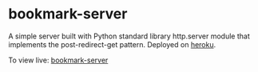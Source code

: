 # bookmark-server

A simple server built with Python standard library http.server module that implements the post-redirect-get pattern. Deployed on [heroku](https://heroku.com).

To view live: [bookmark-server](https://dika-bookmark-server.heroku.com)
